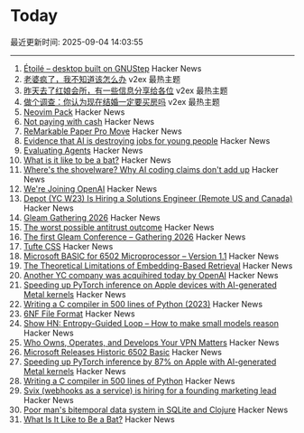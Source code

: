 # Today

最近更新时间: 2025-09-04 14:03:55

--- 
1. [Étoilé – desktop built on GNUStep](http://etoileos.com/) Hacker News
2. [老婆疯了，我不知道该怎么办](https://www.v2ex.com/t/1156983) v2ex 最热主题
3. [昨天去了红娘会所，有一些信息分享给各位](https://www.v2ex.com/t/1156960) v2ex 最热主题
4. [做个调查：你认为现在结婚一定要买房吗](https://www.v2ex.com/t/1156950) v2ex 最热主题
5. [Neovim Pack](https://neovim.io/doc/user/pack.html#vim.pack) Hacker News
6. [Not paying with cash](https://rubenerd.com/not-paying-with-cash/) Hacker News
7. [ReMarkable Paper Pro Move](https://remarkable.com/products/remarkable-paper/pro-move) Hacker News
8. [Evidence that AI is destroying jobs for young people](https://www.derekthompson.org/p/the-evidence-that-ai-is-destroying) Hacker News
9. [Evaluating Agents](https://aunhumano.com/index.php/2025/09/03/on-evaluating-agents/) Hacker News
10. [What is it like to be a bat?](https://en.wikipedia.org/wiki/What_Is_It_Like_to_Be_a_Bat%3F) Hacker News
11. [Where's the shovelware? Why AI coding claims don't add up](https://mikelovesrobots.substack.com/p/wheres-the-shovelware-why-ai-coding) Hacker News
12. [We're Joining OpenAI](https://www.alexcodes.app/blog/alex-team-joins-openai) Hacker News
13. [Depot (YC W23) Is Hiring a Solutions Engineer (Remote US and Canada)](https://www.ycombinator.com/companies/depot/jobs/U54HGtn-solutions-engineer) Hacker News
14. [Gleam Gathering 2026](https://gleamgathering.com/) Hacker News
15. [The worst possible antitrust outcome](https://pluralistic.net/2025/09/03/unpunishing-process/) Hacker News
16. [The first Gleam Conference – Gathering 2026](https://gleamgathering.com/) Hacker News
17. [Tufte CSS](https://edwardtufte.github.io/tufte-css/) Hacker News
18. [Microsoft BASIC for 6502 Microprocessor – Version 1.1](https://github.com/microsoft/BASIC-M6502) Hacker News
19. [The Theoretical Limitations of Embedding-Based Retrieval](https://www.alphaxiv.org/abs/2508.21038v1) Hacker News
20. [Another YC company was acquihired today by OpenAI](https://www.alexcodes.app/blog/alex-team-joins-openai) Hacker News
21. [Speeding up PyTorch inference on Apple devices with AI-generated Metal kernels](https://gimletlabs.ai/blog/ai-generated-metal-kernels) Hacker News
22. [Writing a C compiler in 500 lines of Python (2023)](https://vgel.me/posts/c500/) Hacker News
23. [6NF File Format](https://habr.com/en/articles/942516/) Hacker News
24. [Show HN: Entropy-Guided Loop – How to make small models reason](https://github.com/monostate/weave-logprobs-reasoning-loop) Hacker News
25. [Who Owns, Operates, and Develops Your VPN Matters](https://www.opentech.fund/news/who-owns-operates-and-develops-your-vpn-matters-an-analysis-of-transparency-vs-anonymity-in-the-vpn-ecosystem-and-implications-for-users/) Hacker News
26. [Microsoft Releases Historic 6502 Basic](https://github.com/microsoft/BASIC-M6502) Hacker News
27. [Speeding up PyTorch inference by 87% on Apple with AI-generated Metal kernels](https://gimletlabs.ai/blog/ai-generated-metal-kernels) Hacker News
28. [Writing a C compiler in 500 lines of Python](https://vgel.me/posts/c500/) Hacker News
29. [Svix (webhooks as a service) is hiring for a founding marketing lead](https://www.svix.com/careers/?ashby_jid=ca9d34d5-94c9-4729-836a-423725ee8b22) Hacker News
30. [Poor man's bitemporal data system in SQLite and Clojure](https://www.evalapply.org/posts/poor-mans-time-oriented-data-system/index.html) Hacker News
31. [What Is It Like to Be a Bat?](https://en.wikipedia.org/wiki/What_Is_It_Like_to_Be_a_Bat%3F) Hacker News
